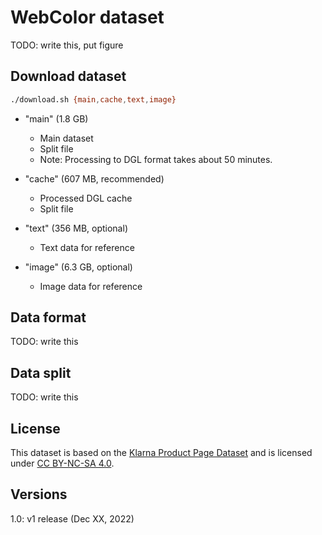 # WebColor dataset

TODO: write this, put figure

## Download dataset

```bash
./download.sh {main,cache,text,image}
```

-   "main" (1.8 GB)

    -   Main dataset
    -   Split file
    -   Note: Processing to DGL format takes about 50 minutes.

-   "cache" (607 MB, recommended)

    -   Processed DGL cache
    -   Split file

-   "text" (356 MB, optional)

    -   Text data for reference

-   "image" (6.3 GB, optional)

    -   Image data for reference

## Data format

TODO: write this

## Data split

TODO: write this

## License

This dataset is based on the [Klarna Product Page Dataset](https://github.com/klarna/product-page-dataset) and is licensed under [CC BY-NC-SA 4.0](http://creativecommons.org/licenses/by-nc-sa/4.0/).

## Versions

1.0: v1 release (Dec XX, 2022)
